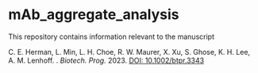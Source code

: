 # mAb_aggregate_analysis

This repository contains information relevant to the manuscript

C. E. Herman, L. Min, L. H. Choe, R. W. Maurer, X. Xu, S. Ghose, K. H. Lee, A. M. Lenhoff.  . *Biotech. Prog.* 2023. [DOI: 10.1002/btpr.3343](https://doi.org/10.1002/btpr.3343)

